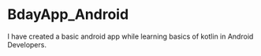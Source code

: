 # BdayApp_Android
I have created a basic android app while learning basics of kotlin in Android Developers.
